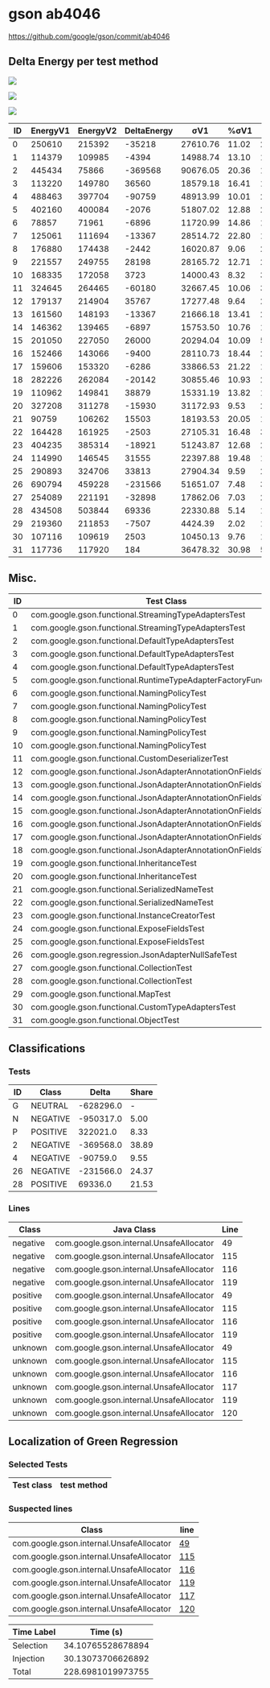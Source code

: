 # gson ab4046


https://github.com/google/gson/commit/ab4046



## Delta Energy per test method

![](./gson_delta_energy_0_v.png)

![](./gson_delta_energy_1_v.png)

![](./gson_delta_energy_2_v.png)


| ID | EnergyV1 | EnergyV2 | DeltaEnergy | σV1 | %σV1 | σV2 | %σV2 |
| --- | --- | --- | --- | --- | --- | --- | --- |
| 0 | 250610 | 215392 | -35218 | 27610.76 | 11.02 | 28224.09 | 13.10 |
| 1 | 114379 | 109985 | -4394 | 14988.74 | 13.10 | 12022.68 | 10.93 |
| 2 | 445434 | 75866 | -369568 | 90676.05 | 20.36 | 11345.67 | 14.95 |
| 3 | 113220 | 149780 | 36560 | 18579.18 | 16.41 | 15848.26 | 10.58 |
| 4 | 488463 | 397704 | -90759 | 48913.99 | 10.01 | 28065.87 | 7.06 |
| 5 | 402160 | 400084 | -2076 | 51807.02 | 12.88 | 27196.71 | 6.80 |
| 6 | 78857 | 71961 | -6896 | 11720.99 | 14.86 | 16899.81 | 23.48 |
| 7 | 125061 | 111694 | -13367 | 28514.72 | 22.80 | 18120.63 | 16.22 |
| 8 | 176880 | 174438 | -2442 | 16020.87 | 9.06 | 28258.15 | 16.20 |
| 9 | 221557 | 249755 | 28198 | 28165.72 | 12.71 | 27272.76 | 10.92 |
| 10 | 168335 | 172058 | 3723 | 14000.43 | 8.32 | 30991.42 | 18.01 |
| 11 | 324645 | 264465 | -60180 | 32667.45 | 10.06 | 37913.00 | 14.34 |
| 12 | 179137 | 214904 | 35767 | 17277.48 | 9.64 | 20232.30 | 9.41 |
| 13 | 161560 | 148193 | -13367 | 21666.18 | 13.41 | 28869.59 | 19.48 |
| 14 | 146362 | 139465 | -6897 | 15753.50 | 10.76 | 19953.95 | 14.31 |
| 15 | 201050 | 227050 | 26000 | 20294.04 | 10.09 | 50531.94 | 22.26 |
| 16 | 152466 | 143066 | -9400 | 28110.73 | 18.44 | 24989.44 | 17.47 |
| 17 | 159606 | 153320 | -6286 | 33866.53 | 21.22 | 19810.38 | 12.92 |
| 18 | 282226 | 262084 | -20142 | 30855.46 | 10.93 | 26620.46 | 10.16 |
| 19 | 110962 | 149841 | 38879 | 15331.19 | 13.82 | 19089.08 | 12.74 |
| 20 | 327208 | 311278 | -15930 | 31172.93 | 9.53 | 26075.35 | 8.38 |
| 21 | 90759 | 106262 | 15503 | 18193.53 | 20.05 | 19390.98 | 18.25 |
| 22 | 164428 | 161925 | -2503 | 27105.31 | 16.48 | 39369.90 | 24.31 |
| 23 | 404235 | 385314 | -18921 | 51243.87 | 12.68 | 20628.10 | 5.35 |
| 24 | 114990 | 146545 | 31555 | 22397.88 | 19.48 | 19584.81 | 13.36 |
| 25 | 290893 | 324706 | 33813 | 27904.34 | 9.59 | 28255.49 | 8.70 |
| 26 | 690794 | 459228 | -231566 | 51651.07 | 7.48 | 37587.37 | 8.18 |
| 27 | 254089 | 221191 | -32898 | 17862.06 | 7.03 | 23277.21 | 10.52 |
| 28 | 434508 | 503844 | 69336 | 22330.88 | 5.14 | 14541.36 | 2.89 |
| 29 | 219360 | 211853 | -7507 | 4424.39 | 2.02 | 19745.49 | 9.32 |
| 30 | 107116 | 109619 | 2503 | 10450.13 | 9.76 | 17175.68 | 15.67 |
| 31 | 117736 | 117920 | 184 | 36478.32 | 30.98 | 5348.39 | 4.54 |

## Misc.

| ID | Test Class | Test Method |
| --- | --- | --- |
| 0 | com.google.gson.functional.StreamingTypeAdaptersTest | testFromJsonTree |
| 1 | com.google.gson.functional.StreamingTypeAdaptersTest | testDeserialize |
| 2 | com.google.gson.functional.DefaultTypeAdaptersTest | testBadValueForBigDecimalDeserialization |
| 3 | com.google.gson.functional.DefaultTypeAdaptersTest | testBigIntegerFieldDeserialization |
| 4 | com.google.gson.functional.DefaultTypeAdaptersTest | testBigDecimalFieldDeserialization |
| 5 | com.google.gson.functional.RuntimeTypeAdapterFactoryFunctionalTest | testSubclassesAutomaticallySerialzed |
| 6 | com.google.gson.functional.NamingPolicyTest | testGsonWithLowerCaseDashPolicyDeserialiation |
| 7 | com.google.gson.functional.NamingPolicyTest | testGsonWithUpperCamelCaseSpacesPolicyDeserialiation |
| 8 | com.google.gson.functional.NamingPolicyTest | testGsonWithNonDefaultFieldNamingPolicyDeserialiation |
| 9 | com.google.gson.functional.NamingPolicyTest | testComplexFieldNameStrategy |
| 10 | com.google.gson.functional.NamingPolicyTest | testGsonWithLowerCaseUnderscorePolicyDeserialiation |
| 11 | com.google.gson.functional.CustomDeserializerTest | testCustomDeserializerReturnsNull |
| 12 | com.google.gson.functional.JsonAdapterAnnotationOnFieldsTest | testClassAnnotationAdapterFactoryTakesPrecedenceOverDefault |
| 13 | com.google.gson.functional.JsonAdapterAnnotationOnFieldsTest | testJsonAdapterWrappedInNullSafeAsRequested |
| 14 | com.google.gson.functional.JsonAdapterAnnotationOnFieldsTest | testClassAnnotationAdapterTakesPrecedenceOverDefault |
| 15 | com.google.gson.functional.JsonAdapterAnnotationOnFieldsTest | testRegisteredTypeAdapterTakesPrecedenceOverClassAnnotationAdapter |
| 16 | com.google.gson.functional.JsonAdapterAnnotationOnFieldsTest | testFieldAnnotationTakesPrecedenceOverClassAnnotation |
| 17 | com.google.gson.functional.JsonAdapterAnnotationOnFieldsTest | testJsonAdapterInvokedOnlyForAnnotatedFields |
| 18 | com.google.gson.functional.JsonAdapterAnnotationOnFieldsTest | testFieldAnnotationTakesPrecedenceOverRegisteredTypeAdapter |
| 19 | com.google.gson.functional.InheritanceTest | testSubClassDeserialization |
| 20 | com.google.gson.functional.InheritanceTest | testSubInterfacesOfCollectionDeserialization |
| 21 | com.google.gson.functional.SerializedNameTest | testMultipleNamesDeserializedCorrectly |
| 22 | com.google.gson.functional.SerializedNameTest | testMultipleNamesInTheSameString |
| 23 | com.google.gson.functional.InstanceCreatorTest | testInstanceCreatorReturnsSubTypeForField |
| 24 | com.google.gson.functional.ExposeFieldsTest | testExposedInterfaceFieldDeserialization |
| 25 | com.google.gson.functional.ExposeFieldsTest | testExposeAnnotationDeserialization |
| 26 | com.google.gson.regression.JsonAdapterNullSafeTest | testNullSafeBugDeserialize |
| 27 | com.google.gson.functional.CollectionTest | testSetDeserialization |
| 28 | com.google.gson.functional.CollectionTest | testWildcardCollectionField |
| 29 | com.google.gson.functional.MapTest | testComplexKeysDeserialization |
| 30 | com.google.gson.functional.CustomTypeAdaptersTest | testEnsureCustomDeserializerNotInvokedForNullValues |
| 31 | com.google.gson.functional.ObjectTest | testBagOfPrimitiveWrappersDeserialization |



## Classifications

### Tests
| ID | Class | Delta | Share |
| --- | --- | --- | --- |
| G | NEUTRAL | -628296.0 | - |
| N | NEGATIVE | -950317.0 | 5.00 |
| P | POSITIVE | 322021.0 | 8.33 |
| 2 | NEGATIVE | -369568.0 | 38.89 |
| 4 | NEGATIVE | -90759.0 | 9.55 |
| 26 | NEGATIVE | -231566.0 | 24.37 |
| 28 | POSITIVE | 69336.0 | 21.53 |

### Lines
| Class | Java Class | Line |
| --- | --- | --- |
| negative | com.google.gson.internal.UnsafeAllocator | 49 |
| negative | com.google.gson.internal.UnsafeAllocator | 115 |
| negative | com.google.gson.internal.UnsafeAllocator | 116 |
| negative | com.google.gson.internal.UnsafeAllocator | 119 |
| positive | com.google.gson.internal.UnsafeAllocator | 49 |
| positive | com.google.gson.internal.UnsafeAllocator | 115 |
| positive | com.google.gson.internal.UnsafeAllocator | 116 |
| positive | com.google.gson.internal.UnsafeAllocator | 119 |
| unknown | com.google.gson.internal.UnsafeAllocator | 49 |
| unknown | com.google.gson.internal.UnsafeAllocator | 115 |
| unknown | com.google.gson.internal.UnsafeAllocator | 116 |
| unknown | com.google.gson.internal.UnsafeAllocator | 117 |
| unknown | com.google.gson.internal.UnsafeAllocator | 119 |
| unknown | com.google.gson.internal.UnsafeAllocator | 120 |



## Localization of Green Regression
### Selected Tests
| Test class | test method |
| --- | --- |

### Suspected lines
| Class | line |
| --- | --- |
| com.google.gson.internal.UnsafeAllocator | [49](https://github.com/google/gson/tree/ab4046/gson/src/main/java/com/google/gson/internal/UnsafeAllocator.java#L49) |
| com.google.gson.internal.UnsafeAllocator | [115](https://github.com/google/gson/tree/ab4046/gson/src/main/java/com/google/gson/internal/UnsafeAllocator.java#L49#L115) |
| com.google.gson.internal.UnsafeAllocator | [116](https://github.com/google/gson/tree/ab4046/gson/src/main/java/com/google/gson/internal/UnsafeAllocator.java#L49#L115#L116) |
| com.google.gson.internal.UnsafeAllocator | [119](https://github.com/google/gson/tree/ab4046/gson/src/main/java/com/google/gson/internal/UnsafeAllocator.java#L49#L115#L116#L119) |
| com.google.gson.internal.UnsafeAllocator | [117](https://github.com/google/gson/tree/ab4046/gson/src/main/java/com/google/gson/internal/UnsafeAllocator.java#L49#L115#L116#L119#L117) |
| com.google.gson.internal.UnsafeAllocator | [120](https://github.com/google/gson/tree/ab4046/gson/src/main/java/com/google/gson/internal/UnsafeAllocator.java#L49#L115#L116#L119#L117#L120) |



| Time Label | Time (s) |
| --- | --- |
| Selection | 34.10765528678894 |
| Injection | 30.13073706626892 |
| Total | 228.6981019973755 |



